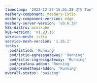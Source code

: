 ```yaml
---
timestamp: '2022-12-27 15:55:28 UTC Tue'
meshery-component: meshery-istio
meshery-component-version: edge
meshery-server-version: 'v0.6.38'
k8s-distro: minikube
k8s-version: 'v1.23.13'
service-mesh: istio
service-mesh-version: '1.16.1'
tests:
  pod/istiod: 'Running'
  pod/istio-egressgateway: 'Running'
  pod/istio-ingressgateway: 'Running'
  pod/grafana-addon: 'Running'
  pod/prometheus-addon: 'Running'
overall-status: 'passing'
---
```

